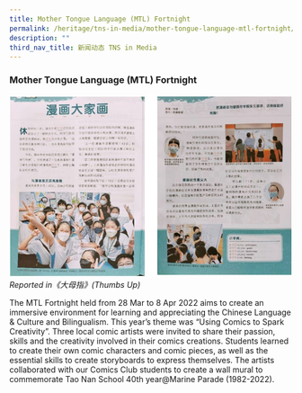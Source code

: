 ```yaml
---
title: Mother Tongue Language (MTL) Fortnight
permalink: /heritage/tns-in-media/mother-tongue-language-mtl-fortnight/
description: ""
third_nav_title: 新闻动态 TNS in Media
---
```

### Mother Tongue Language (MTL) Fortnight

![mother-tongue-language-mtl-fortnight](/images/Heritage/TNS%20in%20Media/img_mother-tongue-language-mtl-fortnight.JPG)
*Reported in《大母指》(Thumbs Up)*

The MTL Fortnight held from 28 Mar to 8 Apr 2022 aims to create an immersive environment for learning and appreciating the Chinese Language & Culture and Bilingualism. This year’s theme was “Using Comics to Spark Creativity”. Three local comic artists were invited to share their passion, skills and the creativity involved in their comics creations. Students learned to create their own comic characters and comic pieces, as well as the essential skills to create storyboards to express themselves. The artists collaborated with our Comics Club students to create a wall mural to commemorate Tao Nan School 40th year@Marine Parade (1982-2022).